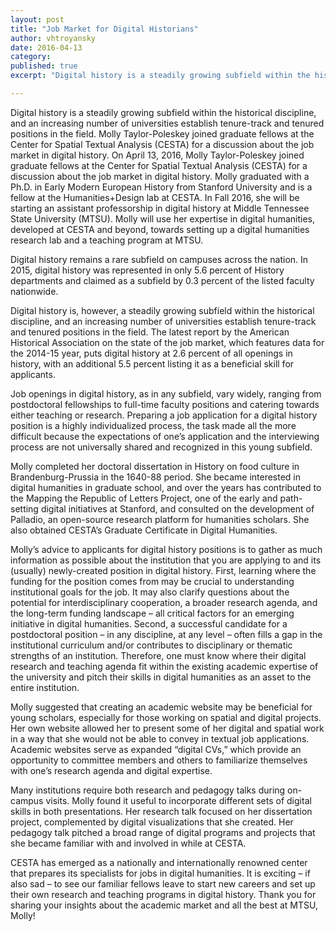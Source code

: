 ```yaml
---
layout: post
title: "Job Market for Digital Historians"
author: vhtroyansky
date: 2016-04-13
category: 
published: true
excerpt: "Digital history is a steadily growing subfield within the historical discipline, and an increasing number of universities establish tenure-track and tenured positions in the field. Molly Taylor-Poleskey joined graduate fellows at the Center for Spatial Textual Analysis (CESTA) for a discussion about the job market in digital history."

---
```



Digital history is a steadily growing subfield within the historical discipline, and an increasing number of universities establish tenure-track and tenured positions in the field. Molly Taylor-Poleskey joined graduate fellows at the Center for Spatial Textual Analysis (CESTA) for a discussion about the job market in digital history.
On April 13, 2016, Molly Taylor-Poleskey joined graduate fellows at the Center for Spatial Textual Analysis (CESTA) for a discussion about the job market in digital history. Molly graduated with a Ph.D. in Early Modern European History from Stanford University and is a fellow at the Humanities+Design lab at CESTA. In Fall 2016, she will be starting an assistant professorship in digital history at Middle Tennessee State University (MTSU). Molly will use her expertise in digital humanities, developed at CESTA and beyond, towards setting up a digital humanities research lab and a teaching program at MTSU.

Digital history remains a rare subfield on campuses across the nation. In 2015, digital history was represented in only 5.6 percent of History departments and claimed as a subfield by 0.3 percent of the listed faculty nationwide.

Digital history is, however, a steadily growing subfield within the historical discipline, and an increasing number of universities establish tenure-track and tenured positions in the field. The latest report by the American Historical Association on the state of the job market, which features data for the 2014-15 year, puts digital history at 2.6 percent of all openings in history, with an additional 5.5 percent listing it as a beneficial skill for applicants.

Job openings in digital history, as in any subfield, vary widely, ranging from postdoctoral fellowships to full-time faculty positions and catering towards either teaching or research. Preparing a job application for a digital history position is a highly individualized process, the task made all the more difficult because the expectations of one’s application and the interviewing process are not universally shared and recognized in this young subfield.

Molly completed her doctoral dissertation in History on food culture in Brandenburg-Prussia in the 1640-88 period. She became interested in digital humanities in graduate school, and over the years has contributed to the Mapping the Republic of Letters Project, one of the early and path-setting digital initiatives at Stanford, and consulted on the development of Palladio, an open-source research platform for humanities scholars. She also obtained CESTA’s Graduate Certificate in Digital Humanities.

Molly’s advice to applicants for digital history positions is to gather as much information as possible about the institution that you are applying to and its (usually) newly-created position in digital history. First, learning where the funding for the position comes from may be crucial to understanding institutional goals for the job. It may also clarify questions about the potential for interdisciplinary cooperation, a broader research agenda, and the long-term funding landscape – all critical factors for an emerging initiative in digital humanities. Second, a successful candidate for a postdoctoral position – in any discipline, at any level – often fills a gap in the institutional curriculum and/or contributes to disciplinary or thematic strengths of an institution. Therefore, one must know where their digital research and teaching agenda fit within the existing academic expertise of the university and pitch their skills in digital humanities as an asset to the entire institution.

Molly suggested that creating an academic website may be beneficial for young scholars, especially for those working on spatial and digital projects. Her own website allowed her to present some of her digital and spatial work in a way that she would not be able to convey in textual job applications. Academic websites serve as expanded “digital CVs,” which provide an opportunity to committee members and others to familiarize themselves with one’s research agenda and digital expertise.

Many institutions require both research and pedagogy talks during on-campus visits. Molly found it useful to incorporate different sets of digital skills in both presentations. Her research talk focused on her dissertation project, complemented by digital visualizations that she created. Her pedagogy talk pitched a broad range of digital programs and projects that she became familiar with and involved in while at CESTA.

CESTA has emerged as a nationally and internationally renowned center that prepares its specialists for jobs in digital humanities. It is exciting – if also sad – to see our familiar fellows leave to start new careers and set up their own research and teaching programs in digital history. Thank you for sharing your insights about the academic market and all the best at MTSU, Molly!
